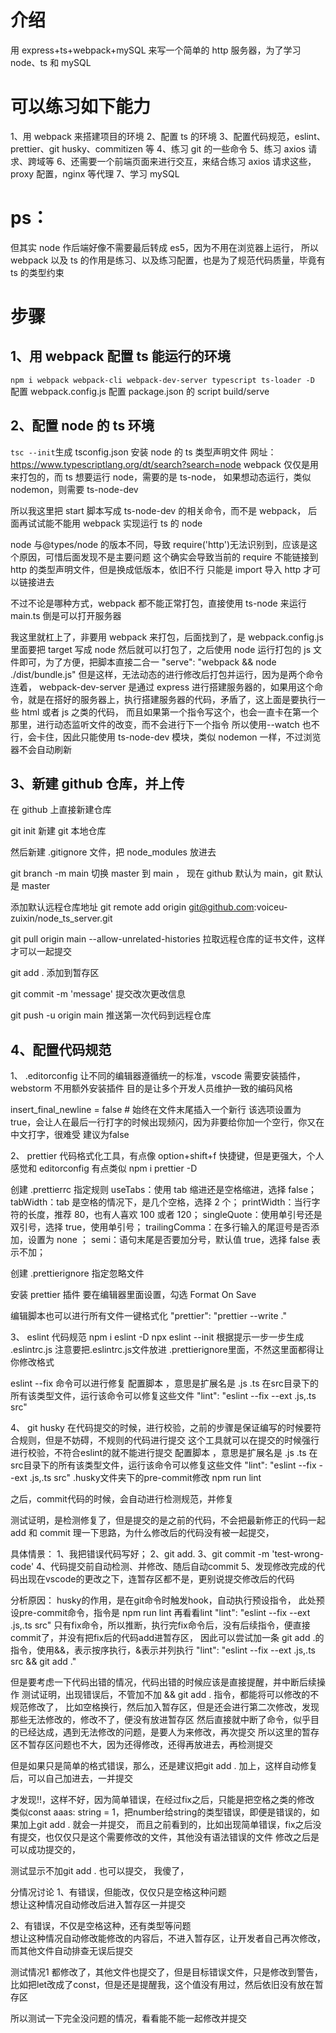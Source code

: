 # 介绍

用 express+ts+webpack+mySQL 来写一个简单的 http 服务器，为了学习 node、ts 和 mySQL

# 可以练习如下能力

1、用 webpack 来搭建项目的环境
2、配置 ts 的环境
3、配置代码规范，eslint、prettier、git husky、commitizen 等
4、练习 git 的一些命令
5、练习 axios 请求、跨域等
6、还需要一个前端页面来进行交互，来结合练习 axios 请求这些，proxy 配置，nginx 等代理
7、学习 mySQL

# ps：

但其实 node 作后端好像不需要最后转成 es5，因为不用在浏览器上运行，
所以 webpack 以及 ts 的作用是练习、以及练习配置，也是为了规范代码质量，毕竟有 ts 的类型约束

# 步骤

## 1、用 webpack 配置 ts 能运行的环境

`npm i webpack webpack-cli webpack-dev-server typescript ts-loader -D`
配置 webpack.config.js
配置 package.json 的 script build/serve

## 2、配置 node 的 ts 环境

`tsc --init`生成 tsconfig.json
安装 node 的 ts 类型声明文件 网址： https://www.typescriptlang.org/dt/search?search=node
webpack 仅仅是用来打包的，而 ts 想要运行 node，需要的是 ts-node，
如果想动态运行，类似 nodemon，则需要 ts-node-dev

所以我这里把 start 脚本写成 ts-node-dev 的相关命令，而不是 webpack，
后面再试试能不能用 webpack 实现运行 ts 的 node

node 与@types/node 的版本不同，导致 require('http')无法识别到，应该是这个原因，可惜后面发现不是主要问题
这个确实会导致当前的 require 不能链接到 http 的类型声明文件，但是换成低版本，依旧不行
只能是 import 导入 http 才可以链接进去

不过不论是哪种方式，webpack 都不能正常打包，直接使用 ts-node 来运行 main.ts 倒是可以打开服务器

我这里就杠上了，非要用 webpack 来打包，后面找到了，是 webpack.config.js 里面要把 target 写成 node
然后就可以打包了，之后使用 node 运行打包的 js 文件即可，为了方便，把脚本直接二合一
"serve": "webpack && node ./dist/bundle.js"
但是这样，无法动态的进行修改后打包并运行，因为是两个命令连着，
webpack-dev-server 是通过 express 进行搭建服务器的，如果用这个命令，就是在搭好的服务器上，执行搭建服务器的代码，矛盾了，这上面是要执行一些 html 或者 js 之类的代码，
而且如果第一个指令写这个，也会一直卡在第一个那里，进行动态监听文件的改变，而不会进行下一个指令
所以使用--watch 也不行，会卡住，因此只能使用 ts-node-dev 模块，类似 nodemon 一样，不过浏览器不会自动刷新

## 3、新建 github 仓库，并上传

在 github 上直接新建仓库

git init 新建 git 本地仓库

然后新建 .gitignore 文件，把 node_modules 放进去

git branch -m main 切换 master 到 main ， 现在 github 默认为 main，git 默认是 master

添加默认远程仓库地址
git remote add origin git@github.com:voiceu-zuixin/node_ts_server.git

git pull origin main --allow-unrelated-histories 拉取远程仓库的证书文件，这样才可以一起提交

git add . 添加到暂存区

git commit -m 'message' 提交改次更改信息

git push -u origin main 推送第一次代码到远程仓库

## 4、配置代码规范

1、 .editorconfig 让不同的编辑器遵循统一的标准，vscode 需要安装插件，webstorm 不用额外安装插件
目的是让多个开发人员维护一致的编码风格

insert_final_newline = false # 始终在文件末尾插入一个新行
该选项设置为true，会让人在最后一行打字的时候出现频闪，因为非要给你加一个空行，你又在中文打字，很难受
建议为false

2、 prettier 代码格式化工具，有点像 option+shift+f 快捷键，但是更强大，个人感觉和 editorconfig 有点类似
npm i prettier -D

创建 .prettierrc 指定规则
useTabs：使用 tab 缩进还是空格缩进，选择 false；
tabWidth：tab 是空格的情况下，是几个空格，选择 2 个；
printWidth：当行字符的长度，推荐 80，也有人喜欢 100 或者 120；
singleQuote：使用单引号还是双引号，选择 true，使用单引号；
trailingComma：在多行输入的尾逗号是否添加，设置为 none ；
semi：语句末尾是否要加分号，默认值 true，选择 false 表示不加；

创建 .prettierignore 指定忽略文件

安装 prettier 插件
要在编辑器里面设置，勾选 Format On Save

编辑脚本也可以进行所有文件一键格式化
"prettier": "prettier --write ."

3、 eslint 代码规范
npm i eslint -D
npx eslint --init 根据提示一步一步生成 .eslintrc.js
注意要把.eslintrc.js文件放进 .prettierignore里面，不然这里面都得让你修改格式

eslint --fix 命令可以进行修复
配置脚本 ，意思是扩展名是  .js .ts 在src目录下的所有该类型文件，运行该命令可以修复这些文件
"lint": "eslint --fix --ext .js,.ts src"

4、 git husky
在代码提交的时候，进行校验，之前的步骤是保证编写的时候要符合规则，但是不妨碍，不规则的代码进行提交
这个工具就可以在提交的时候强行进行校验，不符合eslint的就不能进行提交
配置脚本 ，意思是扩展名是  .js .ts 在src目录下的所有该类型文件，运行该命令可以修复这些文件
"lint": "eslint --fix --ext .js,.ts src"
.husky文件夹下的pre-commit修改 npm run lint

之后，commit代码的时候，会自动进行检测规范，并修复

测试证明，是检测修复了，但是提交的是之前的代码，不会把最新修正的代码一起add 和 commit
理一下思路，为什么修改后的代码没有被一起提交，

具体情景：
1、我把错误代码写好；
2、git add.
3、git commit -m 'test-wrong-code'
4、代码提交前自动检测、并修改、随后自动commit
5、发现修改完成的代码出现在vscode的更改之下，连暂存区都不是，更别说提交修改后的代码

分析原因：
husky的作用，是在git命令时触发hook，自动执行预设指令，
此处预设pre-commit命令，指令是 npm run lint
再看看lint  "lint": "eslint --fix --ext .js,.ts src"
只有fix命令，所以推断，执行完fix命令后，没有后续指令，便直接commit了，并没有把fix后的代码add进暂存区，
因此可以尝试加一条 git add .的指令，使用&&，表示按序执行，&表示并列执行
"lint": "eslint --fix --ext .js,.ts src && git add ."

但是要考虑一下代码出错的情况，代码出错的时候应该是直接提醒，并中断后续操作
测试证明，出现错误后，不管加不加 && git add . 指令，都能将可以修改的不规范修改了，
比如空格换行，然后加入暂存区，但是还会进行第二次修改，发现那些无法修改的，修改不了，便没有放进暂存区
然后直接就中断了命令，似乎目的已经达成，遇到无法修改的问题，是要人为来修改，再次提交
所以这里的暂存区不暂存区问题也不大，因为还得修改，还得再放进去，再检测提交

但是如果只是简单的格式错误，那么，还是建议把git add . 加上，这样自动修复后，可以自己加进去，一并提交

才发现‼️，这样不好，因为简单错误，在经过fix之后，只能是把空格之类的修改
类似const aaas: string = 1，把number给string的类型错误，即便是错误的，如果加上git add .
就会一并提交，
而且之前看到的，比如出现简单错误，fix之后没有提交，也仅仅只是这个需要修改的文件，其他没有语法错误的文件
修改之后是可以成功提交的，

测试显示不加git add . 也可以提交， 我傻了，

分情况讨论
1、有错误，但能改，仅仅只是空格这种问题     
          想让这种情况自动修改后进入暂存区一并提交

2、有错误，不仅是空格这种，还有类型等问题    
          想让这种情况自动修改能修改的内容后，不进入暂存区，让开发者自己再次修改，而其他文件自动排查无误后提交

测试情况1
  都修改了，其他文件也提交了，但是目标错误文件，只是修改到警告，比如把let改成了const，但是还是提醒我，这个值没有用过，然后依旧没有放在暂存区

  所以测试一下完全没问题的情况，看看能不能一起修改并提交